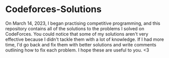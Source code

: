 # Codeforces-Solutions
On March 14, 2023, I began practising competitive programming, and this repository contains all of the solutions to the problems I solved on CodeForces. You could notice that some of my solutions aren't very effective because I didn't tackle them with a lot of knowledge. If I had more time, I'd go back and fix them with better solutions and write comments outlining how to fix each problem. I hope these are useful to you. <3

